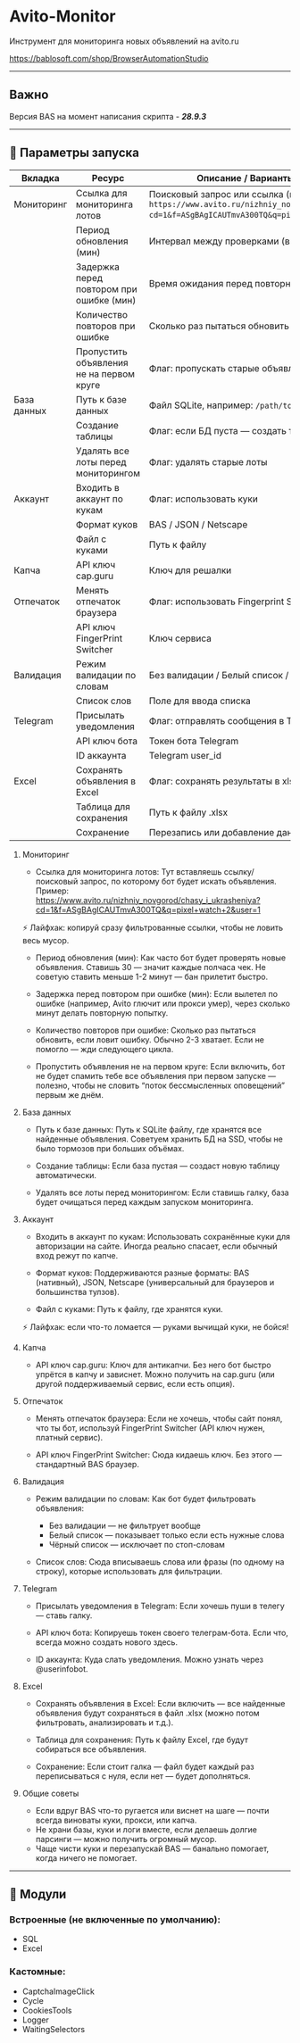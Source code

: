 # Avito-Monitor

Инструмент для мониторинга новых объявлений на avito.ru

https://bablosoft.com/shop/BrowserAutomationStudio

---

## Важно

Версия BAS на момент написания скрипта - **_28.9.3_**

---

## 🚀 Параметры запуска

| Вкладка     | Ресурс                                   | Описание / Варианты / Комментарии                                              |
|-------------|------------------------------------------|--------------------------------------------------------------------------------|
| Мониторинг  | Ссылка для мониторинга лотов             | Поисковый запрос или ссылка (пример: `https://www.avito.ru/nizhniy_novgorod/chasy_i_ukrasheniya?cd=1&f=ASgBAgICAUTmvA300TQ&q=pixel+watch+2&user=1`) |
|             | Период обновления (мин)                  | Интервал между проверками (в минутах)                                          |
|             | Задержка перед повтором при ошибке (мин) | Время ожидания перед повторной попыткой после ошибки                           |
|             | Количество повторов при ошибке           | Сколько раз пытаться обновить после ошибки                                     |
|             | Пропустить объявления не на первом круге | Флаг: пропускать старые объявления при первом запуске                          |
| База данных | Путь к базе данных                       | Файл SQLite, например: `/path/to/avito.db`                                     |
|             | Создание таблицы                         | Флаг: если БД пуста — создать таблицу                                          |
|             | Удалять все лоты перед мониторингом      | Флаг: удалять старые лоты                                                      |
| Аккаунт     | Входить в аккаунт по кукам               | Флаг: использовать куки                                                        |
|             | Формат куков                             | BAS / JSON / Netscape                                                          |
|             | Файл с куками                            | Путь к файлу                                                                   |
| Капча       | API ключ cap.guru                        | Ключ для решалки                                                               |
| Отпечаток   | Менять отпечаток браузера                | Флаг: использовать Fingerprint Switcher                                        |
|             | API ключ FingerPrint Switcher            | Ключ сервиса                                                                   |
| Валидация   | Режим валидации по словам                | Без валидации / Белый список / Чёрный список                                   |
|             | Список слов                              | Поле для ввода списка                                                          |
| Telegram    | Присылать уведомления                    | Флаг: отправлять сообщения в Telegram                                          |
|             | API ключ бота                            | Токен бота Telegram                                                            |
|             | ID аккаунта                              | Telegram user_id                                                               |
| Excel       | Сохранять объявления в Excel             | Флаг: сохранять результаты в xlsx                                              |
|             | Таблица для сохранения                   | Путь к файлу .xlsx                                                             |
|             | Сохранение                               | Перезапись или добавление данных                                               |

1. Мониторинг

    - Ссылка для мониторинга лотов:
    Тут вставляешь ссылку/поисковый запрос, по которому бот будет искать объявления.
    Пример: https://www.avito.ru/nizhniy_novgorod/chasy_i_ukrasheniya?cd=1&f=ASgBAgICAUTmvA300TQ&q=pixel+watch+2&user=1

    ⚡️ Лайфхак: копируй сразу фильтрованные ссылки, чтобы не ловить весь мусор.

    - Период обновления (мин):
    Как часто бот будет проверять новые объявления. Ставишь 30 — значит каждые полчаса чек.
    Не советую ставить меньше 1-2 минут — бан прилетит быстро.

    - Задержка перед повтором при ошибке (мин):
    Если вылетел по ошибке (например, Avito глючит или прокси умер), через сколько минут делать повторную попытку.

    - Количество повторов при ошибке:
    Сколько раз пытаться обновить, если ловит ошибку. Обычно 2-3 хватает. Если не помогло — жди следующего цикла.

    - Пропустить объявления не на первом круге:
    Если включить, бот не будет спамить тебе все объявления при первом запуске — полезно, чтобы не словить “поток бессмысленных оповещений” первым же днём.

2. База данных

    - Путь к базе данных:
    Путь к SQLite файлу, где хранятся все найденные объявления.
    Советуем хранить БД на SSD, чтобы не было тормозов при больших объёмах.

    - Создание таблицы:
    Если база пустая — создаст новую таблицу автоматически.

    - Удалять все лоты перед мониторингом:
    Если ставишь галку, база будет очищаться перед каждым запуском мониторинга.

3. Аккаунт

    - Входить в аккаунт по кукам:
    Использовать сохранённые куки для авторизации на сайте. Иногда реально спасает, если обычный вход режут по капче.

    - Формат куков:
    Поддерживаются разные форматы: BAS (нативный), JSON, Netscape (универсальный для браузеров и большинства тулзов).

    - Файл с куками:
    Путь к файлу, где хранятся куки.

   ⚡️ Лайфхак: если что-то ломается — руками вычищай куки, не бойся!

4. Капча

    - API ключ cap.guru:
    Ключ для антикапчи. Без него бот быстро упрётся в капчу и зависнет.
    Можно получить на cap.guru (или другой поддерживаемый сервис, если есть опция).

5. Отпечаток

    - Менять отпечаток браузера:
    Если не хочешь, чтобы сайт понял, что ты бот, используй FingerPrint Switcher (API ключ нужен, платный сервис).

    - API ключ FingerPrint Switcher:
    Сюда кидаешь ключ. Без этого — стандартный BAS браузер.

6. Валидация

   - Режим валидации по словам:
   Как бот будет фильтровать объявления:

        - Без валидации — не фильтрует вообще
        - Белый список — показывает только если есть нужные слова
        - Чёрный список — исключает по стоп-словам
    - Список слов:
    Сюда вписываешь слова или фразы (по одному на строку), которые использовать для фильтрации.

7. Telegram

    - Присылать уведомления в Telegram:
    Если хочешь пуши в телегу — ставь галку.

    - API ключ бота:
    Копируешь токен своего телеграм-бота. Если что, всегда можно создать нового здесь.

    - ID аккаунта:
    Куда слать уведомления. Можно узнать через @userinfobot.

8. Excel

    - Сохранять объявления в Excel:
    Если включить — все найденные объявления будут сохраняться в файл .xlsx (можно потом фильтровать, анализировать и т.д.).

    - Таблица для сохранения:
    Путь к файлу Excel, где будут собираться все объявления.

    - Сохранение:
    Если стоит галка — файл будет каждый раз переписываться с нуля, если нет — будет дополняться.

9. Общие советы

    - Если вдруг BAS что-то ругается или виснет на шаге — почти всегда виноваты куки, прокси, или капча.
    - Не храни базы, куки и логи вместе, если делаешь долгие парсинги — можно получить огромный мусор.
    - Чаще чисти куки и перезапускай BAS — банально помогает, когда ничего не помогает.

---

## 📝 Модули

### Встроенные (не включенные по умолчанию):

* SQL
* Excel

### Кастомные:

* CaptchaImageClick
* Cycle
* CookiesTools
* Logger
* WaitingSelectors
